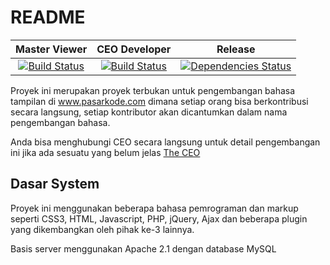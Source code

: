 README
======

| Master Viewer | CEO Developer | Release |
| :---: | :---: | :---: |
[![Build Status](https://secure.travis-ci.org/phpindonesia/phpindonesia.png?branch=master&)](http://pasarkode.com)|[![Build Status](https://secure.travis-ci.org/phpindonesia/phpindonesia.png?branch=develop&)](http://travis-ci.org/phpindonesia/phpindonesia)|[![Dependencies Status](https://www.wakuwakuw.com/d/7916557)](http://pasarkode.com/release.code)



Proyek ini merupakan proyek terbukan untuk pengembangan bahasa tampilan di www.pasarkode.com dimana setiap orang bisa berkontribusi secara langsung, setiap kontributor akan dicantumkan dalam nama pengembangan bahasa.

Anda bisa menghubungi CEO secara langsung untuk detail pengembangan ini jika ada sesuatu yang belum jelas [The CEO](https://facebook.com/anovanmaximuz) 


Dasar System
------------

Proyek ini menggunakan beberapa bahasa pemrograman dan markup seperti CSS3, HTML, Javascript, PHP, jQuery, Ajax dan beberapa plugin yang dikembangkan oleh pihak ke-3 lainnya.

Basis server menggunakan Apache 2.1 dengan database MySQL

